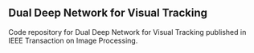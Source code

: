 ## Dual Deep Network for Visual Tracking
Code repository for Dual Deep Network for Visual Tracking published in IEEE Transaction on Image Processing.
